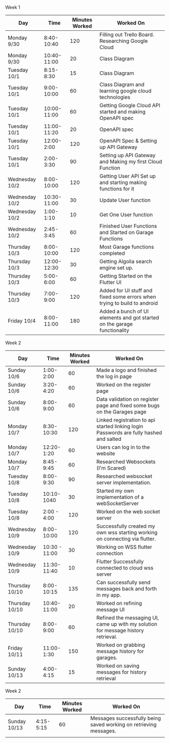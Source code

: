 
Week 1

| Day            | Time        | Minutes Worked | Worked On                                                                |
| -------------- | ----------- | -------------- | ------------------------------------------------------------------------ |
| Monday 9/30    | 8:40-10:40  | 120            | Filling out Trello Board. Researching Google Cloud                       |
| Monday 9/30    | 10:40-11:00 | 20             | Class Diagram                                                            |
| Tuesday 10/1   | 8:15-8:30   | 15             | Class Diagram                                                            |
| Tuesday 10/1   | 9:00-10:00  | 60             | Class Diagram and learning google cloud technologies                     |
| Tuesday 10/1   | 10:00-11:00 | 60             | Getting Google Cloud API started and making OpenAPI spec                 |
| Tuesday 10/1   | 11:00-11:20 | 20             | OpenAPI spec                                                             |
| Tuesday 10/1   | 12:00-2:00  | 120            | OpenAPI Spec & Setting up API Gateway                                    |
| Tuesday 10/1   | 2:00-3:30   | 90             | Setting up API Gateway and Making my first Cloud Function                |
| Wednesday 10/2 | 8:00-10:00  | 120            | Getting User API Set up and starting making functions for it             |
| Wednesday 10/2 | 10:30-11:00 | 30             | Update User function                                                     |
| Wednesday 10/2 | 1:00-1:10   | 10             | Get One User function                                                    |
| Wednesday 10/2 | 2:45-3:45   | 60             | Finished User Functions and Started on Garage Functions                  |
| Thursday 10/3  | 8:00-10:00  | 120            | Most Garage functions completed                                          |
| Thursday 10/3  | 12:00-12:30 | 30             | Getting Algolia search engine set up.                                    |
| Thursday 10/3  | 5:00-6:00   | 60             | Getting Started on the Flutter UI                                        |
| Thursday 10/3  | 7:00-9:00   | 120            | Added for UI stuff and fixed some errors when trying to build to android |
| Friday 10/4    | 8:00-11:00  | 180            | Added a bunch of UI elements and got started on the garage functionality |

Week 2

| Day            | Time          | Minutes Worked | Worked On                                                                              |
| -------------- | ------------- | -------------- | -------------------------------------------------------------------------------------- |
| Sunday 10/6    | 1:00-2:00     | 60             | Made a logo and finished the log in page                                               |
| Sunday 10/6    | 3:20-4:20     | 60             | Worked on the register page                                                            |
| Sunday 10/6    | 8:00-9:00     | 60             | Data validation on register page and fixed some bugs on the Garages page               |
| Monday 10/7    | 8:30-10:30    | 120            | Linked registration to api started linking login Passwords are fully hashed and salted |
| Monday 10/7    | 12:20-1:20    | 60             | Users can log in to the website                                                        |
| Monday 10/7    | 8:45-9:45     | 60             | Researched Websockets (I'm Scared)                                                     |
| Tuesday 10/8   | 8:00-9:30     | 90             | Researched websocket server implementation.                                            |
| Tuesday 10/8   | 10:10-1040    | 30             | Started my own implementation of a webSocketServer                                     |
| Tuesday 10/8   | 2:00 - 4:00   | 120            | Worked on the web socket server                                                        |
| Wednesday 10/9 | 8:00-10:00    | 120            | Successfully created my own wss starting working on connecting via flutter.            |
| Wednesday 10/9 | 10:30 - 11:00 | 30             | Working on WSS flutter connection                                                      |
| Wednesday 10/9 | 11:30-11:40   | 10             | Flutter Successfully connected to cloud wss server                                     |
| Thursday 10/10 | 8:00-10:15    | 135            | Can successfully send messages back and forth in my app.                               |
| Thursday 10/10 | 10:40-11:00   | 20             | Worked on refining message UI                                                          |
| Thursday 10/10 | 8:00-9:00     | 60             | Refined the messaging UI, came up with my solution for message history retrieval.      |
| Friday 10/11   | 11:00- 1:30   | 150            | Worked on grabbing message history for garages.                                        |
| Sunday 10/13   | 4:00-4:15     | 15             | Worked on saving messages for history retrieval                                        |


Week 2

| Day          | Time      | Minutes Worked | Worked On                                                         |
| ------------ | --------- | -------------- | ----------------------------------------------------------------- |
| Sunday 10/13 | 4:15-5:15 | 60             | Messages successfully being saved working on retrieving messages. |
|              |           |                |                                                                   |